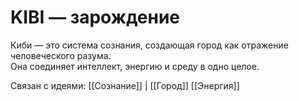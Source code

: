 # KIBI — зарождение

Киби — это система сознания, создающая город как отражение человеческого разума.  
Она соединяет интеллект, энергию и среду в одно целое.

Связан с идеями: [[Сознание]] | [[Город]] [[Энергия]]
